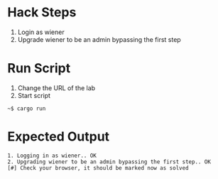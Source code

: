 # Hack Steps

1. Login as wiener
2. Upgrade wiener to be an admin bypassing the first step

# Run Script

1. Change the URL of the lab
2. Start script

```
~$ cargo run
```

# Expected Output

```
1. Logging in as wiener.. OK
2. Upgrading wiener to be an admin bypassing the first step.. OK
[#] Check your browser, it should be marked now as solved
```
